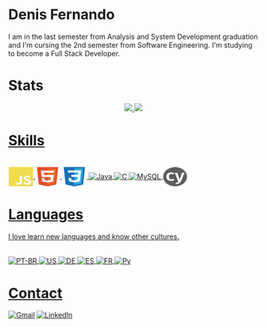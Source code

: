 # Denis Fernando

I am in the last semester from Analysis and System Development graduation and I'm cursing the 2nd semester from Software Engineering. I'm studying to become a Full Stack Developer.

  # Stats

<div align="center">
  <a href="https://github.com/DenFerOli">
  <img height="140em" src="https://github-readme-stats.vercel.app/api?username=denferoli&show_icons=true&theme=dark&include_all_commits=true&count_private=true"/>
  <img height="140em" src="https://github-readme-stats.vercel.app/api/top-langs/?username=denferoli&layout=compact&langs_count=7&theme=dark"/>
</div>
  
  # Skills
  
<div style="display: inline_block"><br>
  <img align="center" alt="JavaScript" height="40" width="50" src="https://raw.githubusercontent.com/devicons/devicon/master/icons/javascript/javascript-plain.svg" title="JavaScript">
  <img align="center" alt="HTML" height="40" width="50" src="https://raw.githubusercontent.com/devicons/devicon/master/icons/html5/html5-original.svg" title="HTML">
  <img align="center" alt="CSS" height="40" width="50" src="https://raw.githubusercontent.com/devicons/devicon/master/icons/css3/css3-original.svg" title="CSS">
  <img align="center" alt="Java" height="40" width="50" src="https://cdn.jsdelivr.net/gh/devicons/devicon/icons/java/java-original.svg" title="Java" />
  <img align="center" alt="C" height="40" width="50" src="https://cdn.jsdelivr.net/gh/devicons/devicon/icons/c/c-original.svg" title="C" />
  <img align="center" alt="MySQL" height="40" width="50" src="https://cdn.jsdelivr.net/gh/devicons/devicon/icons/mysql/mysql-original.svg" title="MySQL" />
    <img align="center" alt="Cypress" height="40" width="50" src=".\assets\3556671901536211770-256.png" title="MySQL" />
</div>
  
  ##
  
  # Languages
  
  I love learn new languages and know other cultures.
  <div style="display: inline_block"><br>
  <img align="center" alt="PT-BR" height="40" width="40" src="https://user-images.githubusercontent.com/93955038/142084987-dc9d83a6-74e1-40d8-9a47-d9156eaa065f.png" title="Português" />
  <img align="center" alt="US" height="40" width="40" src="https://user-images.githubusercontent.com/93955038/142084633-5ff1ec86-b6c3-48b2-9e65-6ac52702f369.png" title="English" />
  <img align="center" alt="DE" height="40" width="40" src="https://user-images.githubusercontent.com/93955038/142085255-aec11c2f-34c7-4da6-8536-60988fad6b1d.png" title="Deutsche" />
  <img align="center" alt="ES" height="40" width="40" src="https://user-images.githubusercontent.com/93955038/142085531-43c9a468-d2ff-48c2-8241-372a448753f5.png" title="Español" />
  <img align="center" alt="FR" height="40" width="40" src="https://user-images.githubusercontent.com/93955038/142085359-30fc88f4-be89-45d8-9816-b4571eb4f0ed.png" title="Français" />
  <img align="center" alt="Ру" height="40" width="40" src="https://user-images.githubusercontent.com/93955038/142085586-5c4a671b-69b7-40a1-bc39-fe927b038c2e.png" title="Русский" />
  </div>
  
  ##
  
  # Contact
 
<div>  	
  <a href = "mailto:deniferoli@gmail.com"><img src="https://img.shields.io/badge/-Gmail-%23333?style=for-the-badge&logo=gmail&logoColor=white" target="_blank" title="Gmail"></a>
  <a href="https://www.linkedin.com/in/denis-fer-oli/" target="_blank"><img src="https://img.shields.io/badge/-LinkedIn-%230077B5?style=for-the-badge&logo=linkedin&logoColor=white" target="_blank" title="LinkedIn"></a> 

</div>
